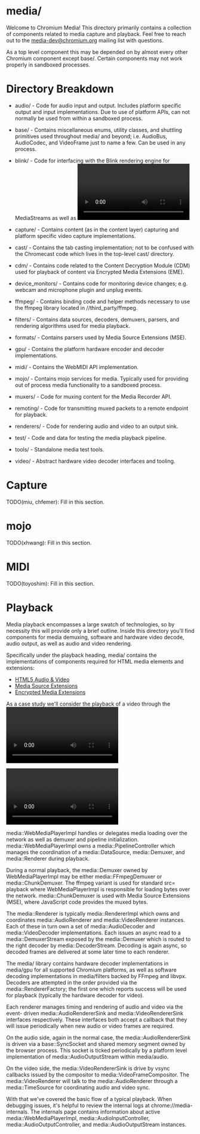 # media/

Welcome to Chromium Media! This directory primarily contains a collection of
components related to media capture and playback.  Feel free to reach out to the
media-dev@chromium.org mailing list with questions.

As a top level component this may be depended on by almost every other Chromium
component except base/. Certain components may not work properly in sandboxed
processes.



# Directory Breakdown

* audio/ - Code for audio input and output. Includes platform specific output
and input implementations. Due to use of platform APIs, can not normally be used
from within a sandboxed process.

* base/ - Contains miscellaneous enums, utility classes, and shuttling
primitives used throughout media/ and beyond; i.e. AudioBus, AudioCodec, and
VideoFrame just to name a few. Can be used in any process.

* blink/ - Code for interfacing with the Blink rendering engine for MediaStreams
as well as <video> and <audio> playback. Used only in the same process as Blink;
typically the render process.

* capture/ - Contains content (as in the content layer) capturing and platform
specific video capture implementations.

* cast/ - Contains the tab casting implementation; not to be confused with the
Chromecast code which lives in the top-level cast/ directory.

* cdm/ - Contains code related to the Content Decryption Module (CDM) used for
playback of content via Encrypted Media Extensions (EME).

* device_monitors/ - Contains code for monitoring device changes; e.g. webcam
and microphone plugin and unplug events.

* ffmpeg/ - Contains binding code and helper methods necessary to use the ffmpeg
library located in //third_party/ffmpeg.

* filters/ - Contains data sources, decoders, demuxers, parsers, and rendering
algorithms used for media playback.

* formats/ - Contains parsers used by Media Source Extensions (MSE).

* gpu/ - Contains the platform hardware encoder and decoder implementations.

* midi/ - Contains the WebMIDI API implementation.

* mojo/ - Contains mojo services for media. Typically used for providing out of
process media functionality to a sandboxed process.

* muxers/ - Code for muxing content for the Media Recorder API.

* remoting/ - Code for transmitting muxed packets to a remote endpoint for
playback.

* renderers/ - Code for rendering audio and video to an output sink.

* test/ - Code and data for testing the media playback pipeline.

* tools/ - Standalone media test tools.

* video/ - Abstract hardware video decoder interfaces and tooling.



# Capture

TODO(miu, chfemer): Fill in this section.



# mojo

TODO(xhwang): Fill in this section.



# MIDI

TODO(toyoshim): Fill in this section.



# Playback

Media playback encompasses a large swatch of technologies, so by necessity this
will provide only a brief outline. Inside this directory you'll find components
for media demuxing, software and hardware video decode, audio output, as well as
audio and video rendering.

Specifically under the playback heading, media/ contains the implementations of
components required for HTML media elements and extensions:

* [HTML5 Audio & Video](https://dev.w3.org/html5/spec-author-view/video.html)
* [Media Source Extensions](https://www.w3.org/TR/media-source/)
* [Encrypted Media Extensions](https://www.w3.org/TR/encrypted-media/)

As a case study we'll consider the playback of a video through the <video> tag.

<video> (and <audio>) starts in blink::HTMLMediaElement in third_party/WebKit/
and reaches media/blink in media::WebMediaPlayerImpl after a brief hop through
content::MediaFactory. Each blink::HTMLMediaElement owns a
media::WebMediaPlayerImpl for handling things like play, pause, seeks, and
volume changes (among other things).

media::WebMediaPlayerImpl handles or delegates media loading over the network as
well as demuxer and pipeline initialization. media::WebMediaPlayerImpl owns a
media::PipelineController which manages the coordination of a media::DataSource,
media::Demuxer, and media::Renderer during playback.

During a normal playback, the media::Demuxer owned by WebMediaPlayerImpl may be
either media::FFmpegDemuxer or media::ChunkDemuxer. The ffmpeg variant is used
for standard src= playback where WebMediaPlayerImpl is responsible for loading
bytes over the network. media::ChunkDemuxer is used with Media Source Extensions
(MSE), where JavaScript code provides the muxed bytes.

The media::Renderer is typically media::RendererImpl which owns and coordinates
media::AudioRenderer and media::VideoRenderer instances. Each of these in turn
own a set of media::AudioDecoder and media::VideoDecoder implementations. Each
issues an async read to a media::DemuxerStream exposed by the media::Demuxer
which is routed to the right decoder by media::DecoderStream. Decoding is again
async, so decoded frames are delivered at some later time to each renderer.

The media/ library contains hardware decoder implementations in media/gpu for
all supported Chromium platforms, as well as software decoding implementations
in media/filters backed by FFmpeg and libvpx. Decoders are attempted in the
order provided via the media::RendererFactory; the first one which reports
success will be used for playback (typically the hardware decoder for video).

Each renderer manages timing and rendering of audio and video via the event-
driven media::AudioRendererSink and media::VideoRendererSink interfaces
respectively. These interfaces both accept a callback that they will issue
periodically when new audio or video frames are required.

On the audio side, again in the normal case, the media::AudioRendererSink is
driven via a base::SyncSocket and shared memory segment owned by the browser
process. This socket is ticked periodically by a platform level implementation
of media::AudioOutputStream within media/audio.

On the video side, the media::VideoRendererSink is drive by vsync callbacks
issued by the compositor to media::VideoFrameCompositor. The
media::VideoRenderer will talk to the media::AudioRenderer through a
media::TimeSource for coordinating audio and video sync.

With that we've covered the basic flow of a typical playback. When debugging
issues, it's helpful to review the internal logs at chrome://media-internals.
The internals page contains information about active media::WebMediaPlayerImpl,
media::AudioInputController, media::AudioOutputController, and
media::AudioOutputStream instances.
